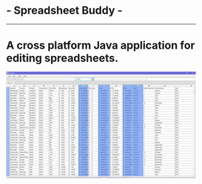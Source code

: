  # - Spreadsheet Buddy -
____
# A cross platform Java application for editing spreadsheets.
![Screen-Shot-Spreadsheet-Buddy](https://raw.githubusercontent.com/HarryDulaney/Spreadsheet-Buddy/master/src/main/resources/img/ssBuddyScreenShot.png)


